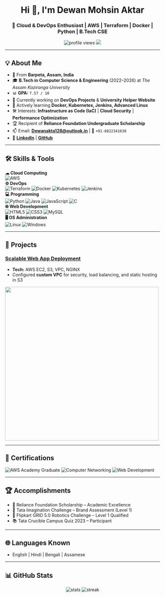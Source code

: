 <!-- Profile Header -->
<h1 align="center">Hi 👋, I'm Dewan Mohsin Aktar</h1>
<h3 align="center">🚀 Cloud & DevOps Enthusiast | AWS | Terraform | Docker | Python | B.Tech CSE</h3>

<p align="center">
  <img src="https://komarev.com/ghpvc/?username=dewanmaktar&label=Profile%20Views&color=0e75b6&style=flat" alt="profile views" />
  <img src="https://img.shields.io/badge/Status-Open%20to%20Work-brightgreen?style=flat&logo=linkedin" />
</p>

---

## 💡 About Me
- 📍 From **Barpeta, Assam, India**
- 🎓 **B.Tech in Computer Science & Engineering** (2022–2026) at *The Assam Kaziranga University*
- 📊 **GPA:** `7.57 / 10`
- 🔭 Currently working on **DevOps Projects** & **University Helper Website**
- 🌱 Actively learning **Docker, Kubernetes, Jenkins, Advanced Linux**
- 🛠 Interests: **Infrastructure as Code (IaC)** | **Cloud Security** | **Performance Optimization**
- 🏆 Recipient of **Reliance Foundation Undergraduate Scholarship**
- 📫 Email: **[Dewanakta128@outlook.in](mailto:dewanakta128@outlook.in)** | 📱 `+91-8822341630`
- 🔗 [**LinkedIn**](https://linkedin.com/in/dewan-mohsin-aktar) | [**GitHub**](https://github.com/dewanmaktar)

---

## 🛠 Skills & Tools

**☁ Cloud Computing**  
![AWS](https://img.shields.io/badge/AWS-232F3E?style=for-the-badge&logo=amazon-aws&logoColor=white)  
**⚙ DevOps**  
![Terraform](https://img.shields.io/badge/Terraform-623CE4?style=for-the-badge&logo=terraform&logoColor=white) ![Docker](https://img.shields.io/badge/Docker-2496ED?style=for-the-badge&logo=docker&logoColor=white) ![Kubernetes](https://img.shields.io/badge/Kubernetes-326CE5?style=for-the-badge&logo=kubernetes&logoColor=white) ![Jenkins](https://img.shields.io/badge/Jenkins-D24939?style=for-the-badge&logo=jenkins&logoColor=white)  
**💻 Programming**  
![Python](https://img.shields.io/badge/Python-3776AB?style=for-the-badge&logo=python&logoColor=white) ![Java](https://img.shields.io/badge/Java-007396?style=for-the-badge&logo=java&logoColor=white) ![JavaScript](https://img.shields.io/badge/JavaScript-F7DF1E?style=for-the-badge&logo=javascript&logoColor=black) ![C](https://img.shields.io/badge/C-00599C?style=for-the-badge&logo=c&logoColor=white)  
**🌐 Web Development**  
![HTML5](https://img.shields.io/badge/HTML5-E34F26?style=for-the-badge&logo=html5&logoColor=white) ![CSS3](https://img.shields.io/badge/CSS3-1572B6?style=for-the-badge&logo=css3&logoColor=white) ![MySQL](https://img.shields.io/badge/MySQL-4479A1?style=for-the-badge&logo=mysql&logoColor=white)  
**🖥 OS Administration**  
![Linux](https://img.shields.io/badge/Linux-FCC624?style=for-the-badge&logo=linux&logoColor=black) ![Windows](https://img.shields.io/badge/Windows-0078D6?style=for-the-badge&logo=windows&logoColor=white)  

---

## 🚀 Projects

### [Scalable Web App Deployment](https://github.com/your-repo)
- **Tech:** AWS EC2, S3, VPC, NGINX  
- Configured **custom VPC** for security, load balancing, and static hosting in S3  
<img src="https://via.placeholder.com/500x250.png?text=AWS+Web+App+Deployment" width="500">


---

## 📜 Certifications
![AWS Academy Graduate](https://img.shields.io/badge/AWS%20Academy%20Graduate-%23FF9900.svg?&style=for-the-badge&logo=amazon-aws&logoColor=white)
![Computer Networking](https://img.shields.io/badge/Basics%20of%20Networking-%2300A6D6.svg?&style=for-the-badge)
![Web Development](https://img.shields.io/badge/HTML5%20CSS3%20JavaScript-%23F7DF1E.svg?&style=for-the-badge&logo=javascript&logoColor=black)

---

## 🏆 Accomplishments
- 🥇 Reliance Foundation Scholarship – Academic Excellence  
- 🏅 Tata Imagination Challenge – Brand Assessment (Level 1)  
- 🤖 Flipkart GRID 5.0 Robotics Challenge – Level 1 Qualified  
- 📚 Tata Crucible Campus Quiz 2023 – Participant  

---

## 🌐 Languages Known
- English | Hindi | Bengali | Assamese

---

## 📊 GitHub Stats
<p align="center">
  <img src="https://github-readme-stats.vercel.app/api?username=dewanmaktar&show_icons=true&theme=radical" alt="stats" />
  <img src="https://github-readme-streak-stats.herokuapp.com/?user=dewanmaktar&theme=radical" alt="streak" />
</p>

